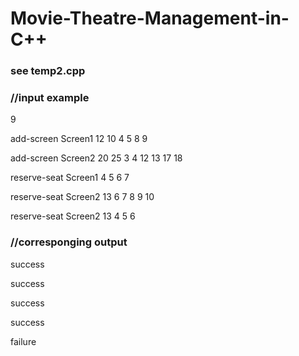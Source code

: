 # Movie-Theatre-Management-in-C++
<h3>see temp2.cpp</h3>

<h3>//input example</h3>
9
<p>add-screen Screen1 12 10 4 5 8 9</p>
<p>add-screen Screen2 20 25 3 4 12 13 17 18</p>
<p>reserve-seat Screen1 4 5 6 7</p>
<p>reserve-seat Screen2 13 6 7 8 9 10</p>
<p>reserve-seat Screen2 13 4 5 6</p>

<h3>//corresponging output</h3>
<p>success</p>
<p>success</p>
<p>success</p>
<p>success</p>
<p>failure</p>
